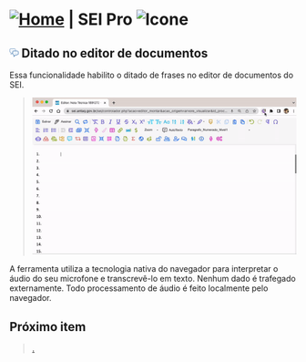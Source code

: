 # [![Home](../img/home.png)](../) |  SEI Pro ![Icone](../img/icon-32.png)

## ![SEI Pro Ditado no editor de documentos](../img/icon-ditado.png) Ditado no editor de documentos

Essa funcionalidade habilito o ditado de frases no editor de documentos do SEI.

> ![Tela Ditado no editor de documentos](../img/tela-ditado.gif)

A ferramenta utiliza a tecnologia nativa do navegador para interpretar o áudio do seu microfone e transcrevê-lo em texto.
Nenhum dado é trafegado externamente. Todo processamento de áudio é feito localmente pelo navegador.

## Próximo item

> [.](../pages/.md)
